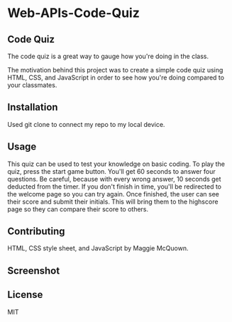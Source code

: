 # Web-APIs-Code-Quiz

## Code Quiz

The code quiz is a great way to gauge how you're doing in the class. 

The motivation behind this project was to create a simple code quiz using HTML, CSS, and JavaScript in order to see how you're doing compared to your classmates. 

## Installation 

Used git clone to connect my repo to my local device.

## Usage

This quiz can be used to test your knowledge on basic coding. To play the quiz, press the start game button. You'll get 60 seconds to answer four questions. Be careful, because with every wrong answer, 10 seconds get deducted from the timer. If you don't finish in time, you'll be redirected to the welcome page so you can try again. Once finished, the user can see their score and submit their initials. This will bring them to the highscore page so they can compare their score to others. 

## Contributing

HTML, CSS style sheet, and JavaScript by Maggie McQuown.

## Screenshot

## License 

MIT